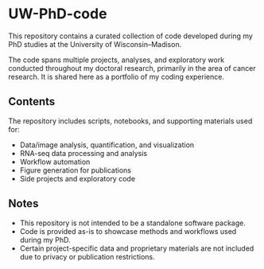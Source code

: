 # UW-PhD-code

This repository contains a curated collection of code developed during my PhD studies at the University of Wisconsin–Madison.

The code spans multiple projects, analyses, and exploratory work conducted throughout my doctoral research, primarily in the area of cancer research. It is shared here as a portfolio of my coding experience.

## Contents

The repository includes scripts, notebooks, and supporting materials used for:

- Data/image analysis, quantification, and visualization
- RNA-seq data processing and analysis
- Workflow automation
- Figure generation for publications
- Side projects and exploratory code

## Notes
- This repository is not intended to be a standalone software package.
- Code is provided as-is to showcase methods and workflows used during my PhD.
- Certain project-specific data and proprietary materials are not included due to privacy or publication restrictions.

